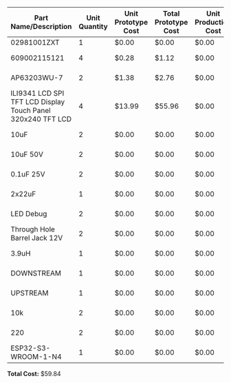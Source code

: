 | Part Name/Description | Unit Quantity | Unit Prototype Cost | Total Prototype Cost | Unit Production Cost | Total Production Cost | Manufacturer | Manufacturer Part # | Vendor Link | Datasheet Link | Supplier | Supplier Part # | # Ordered | Date Submitted to Prof. | # Received | Surplus | Schematic Reference Designators |
|-----------------------|--------------|--------------------|--------------------|------------------|------------------|--------------|------------------|-------------|--------------|---------|----------------|----------|----------------------|----------|---------|----------------------------|
| 02981001ZXT | 1 | $0.00 | $0.00 | $0.00 | $0.00 | Littlefuse | 02981001ZXT | Digikey | Datasheet | Digikey | F3470-ND | 1 | 2/28/2025 | | -1 | F1 |
| 609002115121 | 4 | $0.28 | $1.12 | $0.00 | $0.00 | Wurth Elektronik | 609002115121.00 | Digikey | Datasheet | Digikey | 732-13618-ND | 2 | 2/28/2025 | | -4 | J1, J2 |
| AP63203WU-7 | 2 | $1.38 | $2.76 | $0.00 | $0.00 | Diodes Incorporated | AP63203WU-7 | Digikey | Datasheet | Digikey | AP63203WU-7DITR-ND | 2 | 2/28/2025 | | -2 | U1 |
| ILI9341 LCD SPI TFT LCD Display Touch Panel 320x240 TFT LCD | 4 | $13.99 | $55.96 | $0.00 | $0.00 | DIANN | B0BNQD38T2 | Amazon | Datasheet | Amazon | B0BNQD38T2 | 3 | 2/28/2025 | | -4 | I1 |
| 10uF | 2 | $0.00 | $0.00 | $0.00 | $0.00 | Peralta Lab | Peralta Lab | Peralta Lab | Peralta Lab | Peralta Lab | Peralta Lab | 0 | 2/28/2025 | | -2 | C1 |
| 10uF 50V | 2 | $0.00 | $0.00 | $0.00 | $0.00 | Peralta Lab | Peralta Lab | Peralta Lab | Peralta Lab | Peralta Lab | Peralta Lab | 0 | 2/28/2025 | | -2 | C2 |
| 0.1uF 25V | 2 | $0.00 | $0.00 | $0.00 | $0.00 | Peralta Lab | Peralta Lab | Peralta Lab | Peralta Lab | Peralta Lab | Peralta Lab | 0 | 2/28/2025 | | -2 | C3 |
| 2x22uF | 1 | $0.00 | $0.00 | $0.00 | $0.00 | Peralta Lab | Peralta Lab | Peralta Lab | Peralta Lab | Peralta Lab | Peralta Lab | 0 | 2/28/2025 | | -1 | C4 |
| LED Debug | 2 | $0.00 | $0.00 | $0.00 | $0.00 | Peralta Lab | Peralta Lab | Peralta Lab | Peralta Lab | Peralta Lab | Peralta Lab | 0 | 2/28/2025 | | -2 | D1, D3 |
| Through Hole Barrel Jack 12V | 2 | $0.00 | $0.00 | $0.00 | $0.00 | Peralta Lab | Peralta Lab | Peralta Lab | Peralta Lab | Peralta Lab | Peralta Lab | 0 | 2/28/2025 | | -2 | J1 |
| 3.9uH | 1 | $0.00 | $0.00 | $0.00 | $0.00 | Peralta Lab | Peralta Lab | Peralta Lab | Peralta Lab | Peralta Lab | Peralta Lab | 0 | 2/28/2025 | | -1 | L1 |
| DOWNSTREAM | 1 | $0.00 | $0.00 | $0.00 | $0.00 | Peralta Lab | Peralta Lab | Peralta Lab | Peralta Lab | Peralta Lab | Peralta Lab | 0 | 2/28/2025 | | -1 | P1 |
| UPSTREAM | 1 | $0.00 | $0.00 | $0.00 | $0.00 | Peralta Lab | Peralta Lab | Peralta Lab | Peralta Lab | Peralta Lab | Peralta Lab | 0 | 2/28/2025 | | -1 | P2 |
| 10k | 2 | $0.00 | $0.00 | $0.00 | $0.00 | Peralta Lab | Peralta Lab | Peralta Lab | Peralta Lab | Peralta Lab | Peralta Lab | 0 | 2/28/2025 | | -2 | R1, R2 |
| 220 | 2 | $0.00 | $0.00 | $0.00 | $0.00 | Peralta Lab | Peralta Lab | Peralta Lab | Peralta Lab | Peralta Lab | Peralta Lab | 0 | 2/28/2025 | | -2 | R3, R4 |
| ESP32-S3-WROOM-1-N4 | 1 | $0.00 | $0.00 | $0.00 | $0.00 | Peralta Lab | Peralta Lab | Peralta Lab | Peralta Lab | Peralta Lab | Peralta Lab | 0 | 2/28/2025 | | -1 | U2 |

**Total Cost:** $59.84

